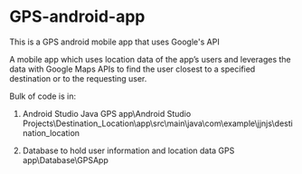 # GPS-android-app
This is a GPS android mobile app that uses Google's API 

A mobile app which uses location data of the app’s users and leverages the data with Google Maps APIs to find the user closest to a specified destination or to the requesting user.

Bulk of code is in:

1) Android Studio Java
GPS app\Android Studio Projects\Destination_Location\app\src\main\java\com\example\jjnjs\destination_location

2) Database to hold user information and location data
GPS app\Database\GPSApp




